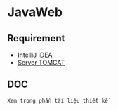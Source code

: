 # JavaWeb
 ## Requirement
   * [IntelliJ IDEA](https://www.jetbrains.com/idea/)
   * [Server TOMCAT](http://tomcat.apache.org/)
   
 ## DOC
    Xem trong phần tài liệu thiết kế
 
